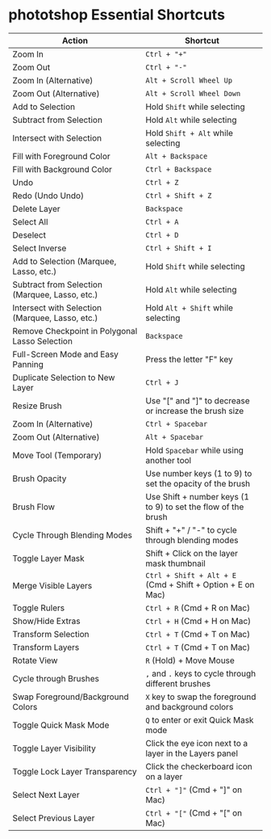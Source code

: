# phototshop Essential Shortcuts

| Action                                          | Shortcut                                                      |
| ----------------------------------------------- | ------------------------------------------------------------- |
| Zoom In                                         | `Ctrl + "+"`                                                  |
| Zoom Out                                        | `Ctrl + "-"`                                                  |
| Zoom In (Alternative)                           | `Alt + Scroll Wheel Up`                                       |
| Zoom Out (Alternative)                          | `Alt + Scroll Wheel Down`                                     |
| Add to Selection                                | Hold `Shift` while selecting                                  |
| Subtract from Selection                         | Hold `Alt` while selecting                                    |
| Intersect with Selection                        | Hold `Shift + Alt` while selecting                            |
| Fill with Foreground Color                      | `Alt + Backspace`                                             |
| Fill with Background Color                      | `Ctrl + Backspace`                                            |
| Undo                                            | `Ctrl + Z`                                                    |
| Redo (Undo Undo)                                | `Ctrl + Shift + Z`                                            |
| Delete Layer                                    | `Backspace`                                                   |
| Select All                                      | `Ctrl + A`                                                    |
| Deselect                                        | `Ctrl + D`                                                    |
| Select Inverse                                  | `Ctrl + Shift + I`                                            |
| Add to Selection (Marquee, Lasso, etc.)         | Hold `Shift` while selecting                                  |
| Subtract from Selection (Marquee, Lasso, etc.)  | Hold `Alt` while selecting                                    |
| Intersect with Selection (Marquee, Lasso, etc.) | Hold `Alt + Shift` while selecting                            |
| Remove Checkpoint in Polygonal Lasso Selection  | `Backspace`                                                   |
| Full-Screen Mode and Easy Panning               | Press the letter "F" key                                      |
| Duplicate Selection to New Layer                | `Ctrl + J`                                                    |
| Resize Brush                                    | Use "[" and "]" to decrease or increase the brush size        |
| Zoom In (Alternative)                           | `Ctrl + Spacebar`                                             |
| Zoom Out (Alternative)                          | `Alt + Spacebar`                                              |
| Move Tool (Temporary)                           | Hold `Spacebar` while using another tool                      |
| Brush Opacity                                   | Use number keys (1 to 9) to set the opacity of the brush      |
| Brush Flow                                      | Use Shift + number keys (1 to 9) to set the flow of the brush |
| Cycle Through Blending Modes                    | Shift + "+" / "-" to cycle through blending modes             |
| Toggle Layer Mask                               | Shift + Click on the layer mask thumbnail                     |
| Merge Visible Layers                            | `Ctrl + Shift + Alt + E` (Cmd + Shift + Option + E on Mac)    |
| Toggle Rulers                                   | `Ctrl + R` (Cmd + R on Mac)                                   |
| Show/Hide Extras                                | `Ctrl + H` (Cmd + H on Mac)                                   |
| Transform Selection                             | `Ctrl + T` (Cmd + T on Mac)                                   |
| Transform Layers                                | `Ctrl + T` (Cmd + T on Mac)                                   |
| Rotate View                                     | `R` (Hold) + Move Mouse                                       |
| Cycle through Brushes                           | `,` and `.` keys to cycle through different brushes           |
| Swap Foreground/Background Colors               | `X` key to swap the foreground and background colors          |
| Toggle Quick Mask Mode                          | `Q` to enter or exit Quick Mask mode                          |
| Toggle Layer Visibility                         | Click the eye icon next to a layer in the Layers panel        |
| Toggle Lock Layer Transparency                  | Click the checkerboard icon on a layer                        |
| Select Next Layer                               | `Ctrl + "]"` (Cmd + "]" on Mac)                               |
| Select Previous Layer                           | `Ctrl + "["` (Cmd + "[" on Mac)                               |
